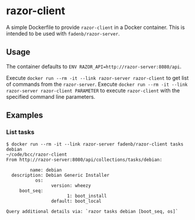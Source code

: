 razor-client
============

A simple Dockerfile to provide `razor-client` in a Docker container.
This is intended to be used with `fadenb/razor-server`.

## Usage
The container defaults to `ENV RAZOR_API=http://razor-server:8080/api`.

Execute `docker run --rm -it --link razor-server razor-client` to get list of commands from the `razor-server`.
Execute `docker run --rm -it --link razor-server razor-client PARAMETER` to execute `razor-client` with the specified command line parameters.

## Examples
### List tasks
```
$ docker run --rm -it --link razor-server fadenb/razor-client tasks debian                                                                                                                        ~/code/bcc/razor-client
From http://razor-server:8080/api/collections/tasks/debian:

         name: debian
  description: Debian Generic Installer
           os:
                 version: wheezy
     boot_seq:
                       1: boot_install
                 default: boot_local

Query additional details via: `razor tasks debian [boot_seq, os]`

```
